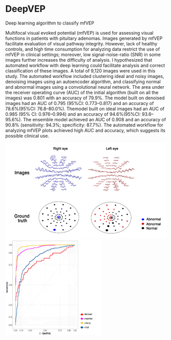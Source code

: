 # DeepVEP

Deep learning algorithm to classify mfVEP

Multifocal visual evoked potential (mfVEP) is used for assessing visual functions in
patients with pituitary adenomas. Images generated by mfVEP facilitate evaluation of
visual pathway integrity. However, lack of healthy controls, and high time consumption
for analyzing data restrict the use of mfVEP in clinical settings; moreover, low
signal-noise-ratio (SNR) in some images further increases the difficulty of analysis. I
hypothesized that automated workflow with deep learning could facilitate analysis and
correct classification of these images. A total of 9,120 images were used in this study.
The automated workflow included clustering ideal and noisy images, denoising images
using an autoencoder algorithm, and classifying normal and abnormal images using a
convolutional neural network. The area under the receiver operating curve (AUC) of the
initial algorithm (built on all the images) was 0.801 with an accuracy of 79.9%. The model
built on denoised images had an AUC of 0.795 (95%CI: 0.773–0.817) and an accuracy of
78.6%(95%CI: 76.8–80.0%). Themodel built on ideal images had an AUC of 0.985 (95%
CI: 0.976–0.994) and an accuracy of 94.6%(95%CI: 93.6–95.6%). The ensemble model
achieved an AUC of 0.908 and an accuracy of 90.8% (sensitivity: 94.3%; specificity:
87.7%). The automated workflow for analyzing mfVEP plots achieved high AUC and
accuracy, which suggests its possible clinical use.


<img src="https://github.com/norikaisa/DeepVEP/blob/master/Figure%201.jpg" width="600" height="300" alt="图片加载失败时，显示这段字"/><img src="https://github.com/norikaisa/DeepVEP/blob/master/Figure%202.jpg" width="300" height="300" alt="图片加载失败时，显示这段字"/>
